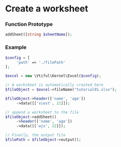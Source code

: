 # Create a worksheet

### **Function Prototype**

```php
addSheet([string $sheetName]);
```

### Example

```php
$config = [
     'path' => './filePath'
];

$excel = new \Vtiful\Kernel\Excel($config);

// A worksheet is automatically created here
$fileObject = $excel->fileName("tutorial01.xlsx");

$fileObject->header(['name', 'age'])
     ->data([['viest', 21]]);

// append a worksheet to the file
$fileObject->addSheet()
     ->header(['name', 'age'])
     ->data([['wjx', 22]]);

// Finally, the output file
$filePath = $fileObject->output();
```